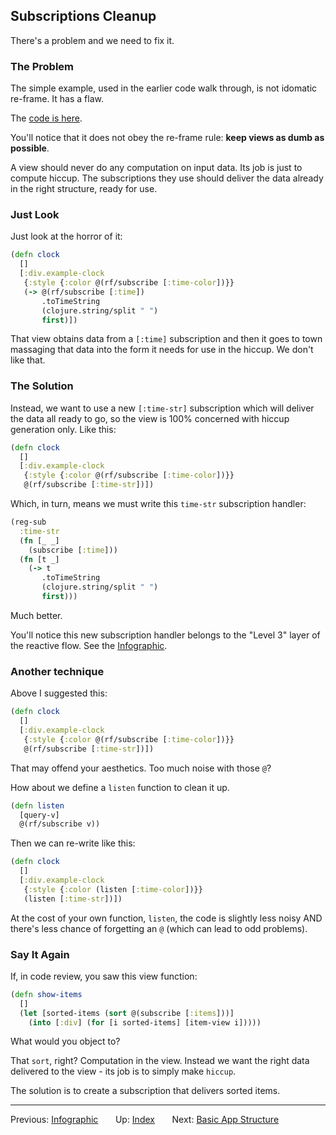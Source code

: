## Subscriptions Cleanup 

There's a problem and we need to fix it. 


### The Problem 

The simple example, used in the earlier code walk through, is not idomatic re-frame. It has a flaw. 

The [code is here](https://github.com/Day8/re-frame/blob/master/examples/simple/src/simple/core.cljs). 

You'll notice that it does not obey the re-frame rule:  **keep views as dumb as possible**.
 
A view should never do any computation on input data. Its job is just to compute hiccup.
The subscriptions they use should deliver the data already in the right 
structure, ready for use. 

### Just Look 

Just look at the horror of it:
```clj
(defn clock
  []
  [:div.example-clock
   {:style {:color @(rf/subscribe [:time-color])}}
   (-> @(rf/subscribe [:time])
       .toTimeString
       (clojure.string/split " ")
       first)])
```

That view obtains data from a `[:time]` subscription and then it goes to town
massaging that data into the form it needs for use in the hiccup.  We don't like that. 

### The Solution

Instead, we want to use a new `[:time-str]` subscription which will deliver the data all ready to go, so 
the view is 100% concerned with hiccup generation only. Like this:
```clj
(defn clock
  []
  [:div.example-clock
   {:style {:color @(rf/subscribe [:time-color])}}
   @(rf/subscribe [:time-str])])
```

Which, in turn, means we must write this `time-str` subscription handler:
```clj
(reg-sub 
  :time-str 
  (fn [_ _]  
    (subscribe [:time]))
  (fn [t _] 
    (-> t
       .toTimeString
       (clojure.string/split " ")
       first)))
```

Much better. 

You'll notice this new subscription handler belongs to the "Level 3" 
layer of the reactive flow.  See the [Infographic](SubscriptionInfographic.md). 

### Another technique

Above I suggested this:
```clj
(defn clock
  []
  [:div.example-clock
   {:style {:color @(rf/subscribe [:time-color])}}
   @(rf/subscribe [:time-str])])
```

That may offend your aesthetics. Too much noise with those `@`? 

How about we define a `listen` function to clean it up.

```clj
(defn listen 
  [query-v]
  @(rf/subscribe v))
```

Then we can re-write like this:
```clj
(defn clock
  []
  [:div.example-clock
   {:style {:color (listen [:time-color])}}
   (listen [:time-str])])
```
At the cost of your own function, `listen`, the code is slightly less noisy 
AND there's less chance of forgetting an `@` (which can lead to odd problems). 

### Say It Again

If, in code review, you saw this view function:
```clj
(defn show-items
  []
  (let [sorted-items (sort @(subscribe [:items]))]  
    (into [:div] (for [i sorted-items] [item-view i]))))
```
What would you object to?

That `sort`, right?  Computation in the view. Instead we want the right data 
delivered to the view - its job is to simply make `hiccup`. 

The solution is to create a subscription that delivers sorted 
items.


*** 

Previous:  [Infographic](SubscriptionInfographic.md)&nbsp;&nbsp;&nbsp;&nbsp;&nbsp;&nbsp;
Up:  [Index](README.md)&nbsp;&nbsp;&nbsp;&nbsp;&nbsp;&nbsp;
Next:  [Basic App Structure](Basic-App-Structure.md)  &nbsp;&nbsp;&nbsp;&nbsp;&nbsp;&nbsp;


